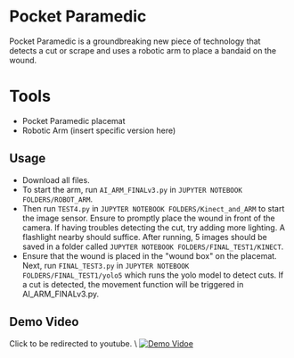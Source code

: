 # Pocket Paramedic

Pocket Paramedic is a groundbreaking new piece of technology that detects a cut or scrape and uses a robotic arm to place a bandaid on the wound.

# Tools
- Pocket Paramedic placemat
- Robotic Arm (insert specific version here)

## Usage
- Download all files.
- To start the arm, run `AI_ARM_FINALv3.py` in `JUPYTER NOTEBOOK FOLDERS/ROBOT_ARM`.
- Then run `TEST4.py` in `JUPYTER NOTEBOOK FOLDERS/Kinect_and_ARM` to start the image sensor. Ensure to promptly place the wound in front of the camera. If having troubles detecting the cut, try adding more lighting. A flashlight nearby should suffice. After running, 5 images should be saved in a folder called `JUPYTER NOTEBOOK FOLDERS/FINAL_TEST1/KINECT`.
- Ensure that the wound is placed in the "wound box" on the placemat. Next, run `FINAL_TEST3.py` in `JUPYTER NOTEBOOK FOLDERS/FINAL_TEST1/yolo5` which runs the yolo model to detect cuts. If a cut is detected, the movement function will be triggered in AI_ARM_FINALv3.py.

## Demo Video
Click to be redirected to youtube. \\
[![Demo Vidoe](https://img.youtube.com/vi/kCZSegzI_90/0.jpg)](https://www.youtube.com/watch?v=kCZSegzI_90)
